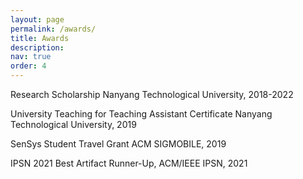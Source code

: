 ```yaml
---
layout: page
permalink: /awards/
title: Awards
description: 
nav: true
order: 4
---
```


Research Scholarship
Nanyang Technological University, 2018-2022

University Teaching for Teaching Assistant Certificate
Nanyang Technological University, 2019

SenSys Student Travel Grant
ACM SIGMOBILE, 2019

IPSN 2021 Best Artifact Runner-Up, ACM/IEEE IPSN, 2021